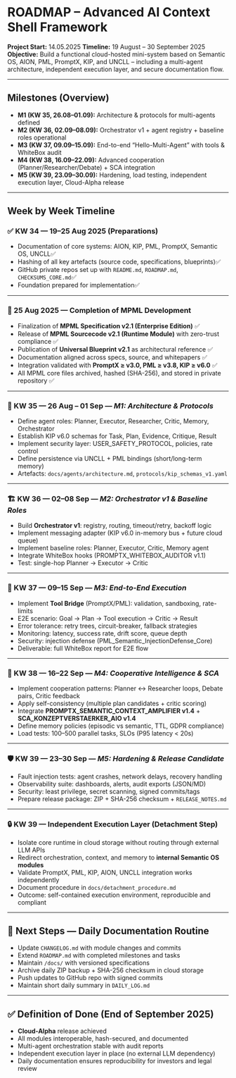 # ROADMAP – Advanced AI Context Shell Framework 
**Project Start:** 14.05.2025
**Timeline:** 19 August – 30 September 2025  
**Objective:** Build a functional cloud-hosted mini-system based on Semantic OS, AION, PML, PromptX, KIP, and UNCLL – including a multi-agent architecture, independent execution layer, and secure documentation flow.  

---

## Milestones (Overview)
- **M1 (KW 35, 26.08–01.09):** Architecture & protocols for multi-agents defined  
- **M2 (KW 36, 02.09–08.09):** Orchestrator v1 + agent registry + baseline roles operational  
- **M3 (KW 37, 09.09–15.09):** End-to-end “Hello-Multi-Agent” with tools & WhiteBox audit  
- **M4 (KW 38, 16.09–22.09):** Advanced cooperation (Planner/Researcher/Debate) + SCA integration  
- **M5 (KW 39, 23.09–30.09):** Hardening, load testing, independent execution layer, Cloud-Alpha release  

---

## Week by Week Timeline

### ✅ KW 34 — 19–25 Aug 2025 (Preparations)
- Documentation of core systems: AION, KIP, PML, PromptX, Semantic OS, UNCLL✅  
- Hashing of all key artefacts (source code, specifications, blueprints)✅ 
- GitHub private repos set up with `README.md`, `ROADMAP.md`, `CHECKSUMS_CORE.md`✅  
- Foundation prepared for implementation✅

---

### 📌 25 Aug 2025 — Completion of MPML Development
- Finalization of **MPML Specification v2.1 (Enterprise Edition)** ✅  
- Release of **MPML Sourcecode v2.1 (Runtime Module)** with zero-trust compliance ✅  
- Publication of **Universal Blueprint v2.1** as architectural reference ✅ 
- Documentation aligned across specs, source, and whitepapers ✅ 
- Integration validated with **PromptX ≥ v3.0, PML ≥ v3.8, KIP ≥ v6.0** ✅  
- All MPML core files archived, hashed (SHA-256), and stored in private repository ✅  

---

### 🧭 KW 35 — 26 Aug – 01 Sep — *M1: Architecture & Protocols*
- Define agent roles: Planner, Executor, Researcher, Critic, Memory, Orchestrator  
- Establish KIP v6.0 schemas for Task, Plan, Evidence, Critique, Result  
- Implement security layer: USER_SAFETY_PROTOCOL, policies, rate control  
- Define persistence via UNCLL + PML bindings (short/long-term memory)  
- Artefacts: `docs/agents/architecture.md`, `protocols/kip_schemas_v1.yaml`  

---

### 🏗 KW 36 — 02–08 Sep — *M2: Orchestrator v1 & Baseline Roles*
- Build **Orchestrator v1**: registry, routing, timeout/retry, backoff logic  
- Implement messaging adapter (KIP v6.0 in-memory bus + future cloud queue)  
- Implement baseline roles: Planner, Executor, Critic, Memory agent  
- Integrate WhiteBox hooks (PROMPTX_WHITEBOX_AUDITOR v1.1)  
- Test: single-hop Planner → Executor → Critic  

---

### 🔗 KW 37 — 09–15 Sep — *M3: End-to-End Execution*
- Implement **Tool Bridge** (PromptX/PML): validation, sandboxing, rate-limits  
- E2E scenario: Goal → Plan → Tool execution → Critic → Result  
- Error tolerance: retry trees, circuit-breaker, fallback strategies  
- Monitoring: latency, success rate, drift score, queue depth  
- Security: injection defense (PML_Semantic_InjectionDefense_Core)  
- Deliverable: full WhiteBox report for E2E flow  

---

### 🧠 KW 38 — 16–22 Sep — *M4: Cooperative Intelligence & SCA*
- Implement cooperation patterns: Planner ↔ Researcher loops, Debate pairs, Critic feedback  
- Apply self-consistency (multiple plan candidates + critic scoring)  
- Integrate **PROMPTX_SEMANTIC_CONTEXT_AMPLIFIER v1.4** + **SCA_KONZEPTVERSTAERKER_AIO v1.4**  
- Define memory policies (episodic vs semantic, TTL, GDPR compliance)  
- Load tests: 100–500 parallel tasks, SLOs (P95 latency < 20s)  

---

### 🛡️ KW 39 — 23–30 Sep — *M5: Hardening & Release Candidate*
- Fault injection tests: agent crashes, network delays, recovery handling  
- Observability suite: dashboards, alerts, audit exports (JSON/MD)  
- Security: least privilege, secret scanning, signed commits/tags  
- Prepare release package: ZIP + SHA-256 checksum + `RELEASE_NOTES.md`  

---

### 🔒 KW 39 — Independent Execution Layer (Detachment Step)
- Isolate core runtime in cloud storage without routing through external LLM APIs  
- Redirect orchestration, context, and memory to **internal Semantic OS modules**  
- Validate PromptX, PML, KIP, AION, UNCLL integration works independently  
- Document procedure in `docs/detachment_procedure.md`  
- Outcome: self-contained execution environment, reproducible and compliant  

---

## 📌 Next Steps — Daily Documentation Routine
- Update `CHANGELOG.md` with module changes and commits  
- Extend `ROADMAP.md` with completed milestones and tasks  
- Maintain `/docs/` with versioned specifications  
- Archive daily ZIP backup + SHA-256 checksum in cloud storage  
- Push updates to GitHub repo with signed commits  
- Maintain short daily summary in `DAILY_LOG.md`  

---

## ✅ Definition of Done (End of September 2025)
- **Cloud-Alpha** release achieved  
- All modules interoperable, hash-secured, and documented  
- Multi-agent orchestration stable with audit reports  
- Independent execution layer in place (no external LLM dependency)  
- Daily documentation ensures reproducibility for investors and legal review  
